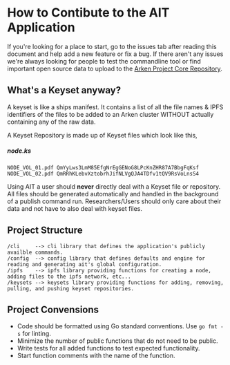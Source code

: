 # How to Contibute to the AIT Application
If you're looking for a place to start, go to the issues tab after reading this document and help add a new feature or fix a bug. If there aren't any issues
we're always looking for people to test the commandline tool or find important open source data to upload to the 
[Arken Project Core Repository](https://github.com/arkenproject/core-keyset).

## What's a Keyset anyway?
A keyset is like a ships manifest. It contains a list of all the file names & IPFS identifiers of the files to be added to an Arken cluster
WITHOUT actually containing any of the raw data.

A Keyset Repository is made up of Keyset files which look like this,
##### node.ks
``` plain
NODE_VOL_01.pdf QmYyLws3LmM85EfgNrEgGENoG8LPcKnZHR87A7BbgFqKsf
NODE_VOL_02.pdf QmRRhKLebvXztobrhJifNLVgQJA4TDfv1tQV9RsVoLnsS4
```

Using AIT a user should **never** directly deal with a Keyset file or repository. All files should be generated automatically and handled in the background
of a publish command run. Researchers/Users should only care about their data and not have to also deal with keyset files.

## Project Structure
```plain
/cli     --> cli library that defines the application's publicly availble commands.
/config  --> config library that defines defaults and engine for reading and generating ait's global configuration.
/ipfs    --> ipfs library providing functions for creating a node, adding files to the ipfs network, etc...
/keysets --> keysets library providing functions for adding, removing, pulling, and pushing keyset repositories. 
```

## Project Convensions
- Code should be formatted using Go standard conventions. Use `go fmt -s` for linting.
- Minimize the number of public functions that do not need to be public.
- Write tests for all added functions to test expected functionality.
- Start function comments with the name of the function.
